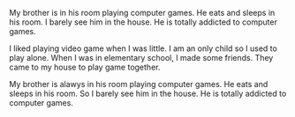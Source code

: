 My brother is in his room playing computer games. He eats and sleeps in his room. I barely see him in the house. He is totally addicted to computer games.

I liked playing video game when I was little. I am an only child so I used to play alone. When I was in elementary school, I made some friends. They came to my house to play game together.

My brother is alawys in his room playing computer games. He eats and sleeps in his room. So I barely see him in the house. He is totally addicted to computer games. 

